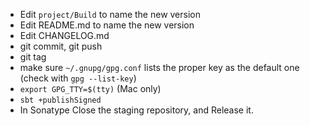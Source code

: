 - Edit `project/Build` to name the new version
- Edit README.md to name the new version
- Edit CHANGELOG.md
- git commit, git push
- git tag
- make sure `~/.gnupg/gpg.conf` lists the proper key as the default one (check with `gpg --list-key`)
- `export GPG_TTY=$(tty)` (Mac only)
- `sbt +publishSigned`
- In Sonatype Close the staging repository, and Release it.
